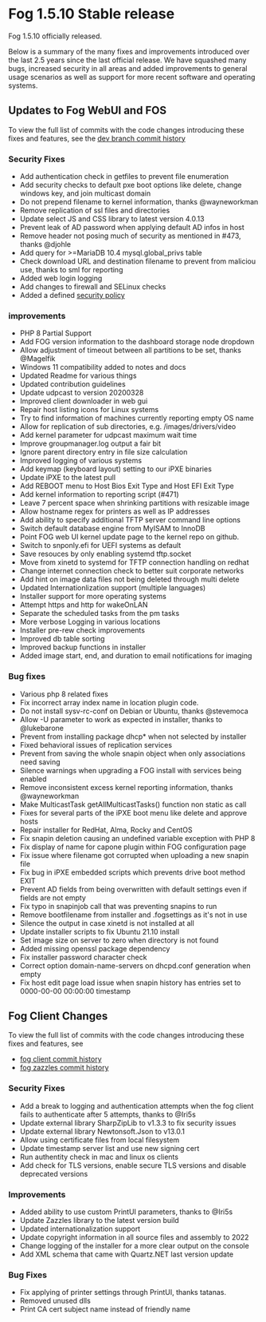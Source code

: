 # Fog 1.5.10 Stable release

Fog 1.5.10 officially released.

Below is a summary of the many fixes and improvements introduced over the last 2.5 years since the last official release.
We have squashed many bugs, increased security in all areas and added improvements to general usage scenarios as well as support for more recent software and operating systems.


## Updates to Fog WebUI and FOS

To view the full list of commits with the code changes introducing these fixes and features, see the [dev branch commit history](https://github.com/FOGProject/fogproject/commits/dev-branch)

### Security Fixes

* Add authentication check in getfiles to prevent file enumeration
* Add security checks to default pxe boot options like delete, change windows key, and join multicast domain
* Do not prepend filename to kernel information, thanks @wayneworkman
* Remove replication of ssl files and directories
* Update select JS and CSS library to latest version 4.0.13
* Prevent leak of AD password when applying default AD infos in host
* Remove header not posing much of security as mentioned in #473, thanks @djohle
* Add query for >=MariaDB 10.4 mysql.global_privs table
* Check download URL and destination filename to prevent from maliciou use, thanks to sml for reporting
* Added web login logging
* Add changes to firewall and SELinux checks
* Added a defined [security policy](https://github.com/FOGProject/fogproject/blob/8ce090ba82ce22208daa0a20bc5018364e20949a/SECURITY.md)

### improvements

* PHP 8 Partial Support
* Add FOG version information to the dashboard storage node dropdown
* Allow adjustment of timeout between all partitions to be set, thanks @Magelfik
* Windows 11 compatibility added to notes and docs
* Updated Readme for various things
* Updated contribution guidelines
* Update udpcast to version 20200328
* Improved client downloader in web gui
* Repair host listing icons for Linux systems
* Try to find information of machines currently reporting empty OS name
* Allow for replication of sub directories, e.g. /images/drivers/video 
* Add kernel parameter for udpcast maximum wait time
* Improve groupmanager.log output a fair bit
* Ignore parent directory entry in file size calculation
* Improved logging of various systems
* Add keymap (keyboard layout) setting to our iPXE binaries
* Update iPXE to the latest pull
* Add REBOOT menu to Host Bios Exit Type and Host EFI Exit Type
* Add kernel information to reporting script (#471) 
* Leave 7 percent space when shrinking partitions with resizable image
* Allow hostname regex for printers as well as IP addresses
* Add ability to specify additional TFTP server command line options
* Switch default database engine from MyISAM to InnoDB
* Point FOG web UI kernel update page to the kernel repo on github.
* Switch to snponly.efi for UEFI systems as default
* Save resouces by only enabling systemd tftp.socket
* Move from xinetd to systemd for TFTP connection handling on redhat
* Change internet connection check to better suit corporate networks
* Add hint on image data files not being deleted through multi delete
* Updated Internationlization support (multiple languages)
* Installer support for more operating systems
* Attempt https and http for wakeOnLAN
* Separate the scheduled tasks from the pm tasks
* More verbose Logging in various locations
* Installer pre-rew check improvements
* Improved db table sorting
* Improved backup functions in installer
* Added image start, end, and duration to email notifications for imaging 


### Bug fixes

* Various php 8 related fixes
* Fix incorrect array index name in location plugin code.
* Do not install sysv-rc-conf on Debian or Ubuntu, thanks @stevemoca
* Allow -U parameter to work as expected in installer, thanks to @lukebarone 
* Prevent from installing package dhcp* when not selected by installer
* Fixed behavioral issues of replication services
* Prevent from saving the whole snapin object when only associations need saving
* Silence warnings when upgrading a FOG install with services being enabled
* Remove inconsistent excess kernel reporting information, thanks @wayneworkman
* Make MulticastTask getAllMulticastTasks() function non static as call 
* Fixes for several parts of the iPXE boot menu like delete and approve hosts
* Repair installer for RedHat, Alma, Rocky and CentOS
* Fix snapin deletion causing an undefined variable exception with PHP 8
* Fix display of name for capone plugin within FOG configuration page
* Fix issue where filename got corrupted when uploading a new snapin file
* Fix bug in iPXE embedded scripts which prevents drive boot method EXIT 
* Prevent AD fields from being overwritten with default settings even if fields are not empty 
* Fix typo in snapinjob call that was preventing snapins to run
* Remove bootfilename from installer and .fogsettings as it's not in use 
* Silence the output in case xinetd is not installed at all 
* Update installer scripts to fix Ubuntu 21.10 install
* Set image size on server to zero when directory is not found
* Added missing openssl package dependency
* Fix installer password character check
* Correct option domain-name-servers on dhcpd.conf generation when empty
* Fix host edit page load issue when snapin history has entries set to 0000-00-00 00:00:00 timestamp

## Fog Client Changes

To view the full list of commits with the code changes introducing these fixes and features, see 

* [fog client commit history](https://github.com/FOGProject/fog-client/commits/master)
* [fog zazzles commit history](https://github.com/FOGProject/zazzles/commits/master)

### Security Fixes

* Add a break to logging and authentication attempts when the fog client fails to authenticate after 5 attempts, thanks to @Iri5s
* Update external library SharpZipLib to v1.3.3 to fix security issues
* Update external library Newtonsoft.Json to v13.0.1
* Allow using certificate files from local filesystem
* Update timestamp server list and use new signing cert
* Run authentity check in mac and linux os clients
* Add check for TLS versions, enable secure TLS versions and disable deprecated versions

### Improvements

* Added ability to use custom PrintUI parameters, thanks to @Iri5s
* Update Zazzles library to the latest version build
* Updated internationalization support
* Update copyright information in all source files and assembly to 2022
* Change logging of the installer for a more clear output on the console 
* Add XML schema that came with Quartz.NET last version update

### Bug Fixes

* Fix applying of printer settings through PrintUI, thanks tatanas.
* Removed unused dlls
* Print CA cert subject name instead of friendly name
